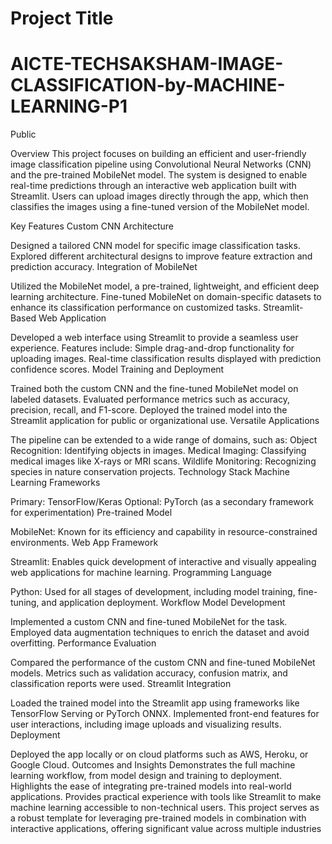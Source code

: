 
# Project Title
# AICTE-TECHSAKSHAM-IMAGE-CLASSIFICATION-by-MACHINE-LEARNING-P1
Public


Overview
This project focuses on building an efficient and user-friendly image classification pipeline using Convolutional Neural Networks (CNN) and the pre-trained MobileNet model. The system is designed to enable real-time predictions through an interactive web application built with Streamlit. Users can upload images directly through the app, which then classifies the images using a fine-tuned version of the MobileNet model.

Key Features
Custom CNN Architecture

Designed a tailored CNN model for specific image classification tasks.
Explored different architectural designs to improve feature extraction and prediction accuracy.
Integration of MobileNet

Utilized the MobileNet model, a pre-trained, lightweight, and efficient deep learning architecture.
Fine-tuned MobileNet on domain-specific datasets to enhance its classification performance on customized tasks.
Streamlit-Based Web Application

Developed a web interface using Streamlit to provide a seamless user experience.
Features include:
Simple drag-and-drop functionality for uploading images.
Real-time classification results displayed with prediction confidence scores.
Model Training and Deployment

Trained both the custom CNN and the fine-tuned MobileNet model on labeled datasets.
Evaluated performance metrics such as accuracy, precision, recall, and F1-score.
Deployed the trained model into the Streamlit application for public or organizational use.
Versatile Applications

The pipeline can be extended to a wide range of domains, such as:
Object Recognition: Identifying objects in images.
Medical Imaging: Classifying medical images like X-rays or MRI scans.
Wildlife Monitoring: Recognizing species in nature conservation projects.
Technology Stack
Machine Learning Frameworks

Primary: TensorFlow/Keras
Optional: PyTorch (as a secondary framework for experimentation)
Pre-trained Model

MobileNet: Known for its efficiency and capability in resource-constrained environments.
Web App Framework

Streamlit: Enables quick development of interactive and visually appealing web applications for machine learning.
Programming Language

Python: Used for all stages of development, including model training, fine-tuning, and application deployment.
Workflow
Model Development

Implemented a custom CNN and fine-tuned MobileNet for the task.
Employed data augmentation techniques to enrich the dataset and avoid overfitting.
Performance Evaluation

Compared the performance of the custom CNN and fine-tuned MobileNet models.
Metrics such as validation accuracy, confusion matrix, and classification reports were used.
Streamlit Integration

Loaded the trained model into the Streamlit app using frameworks like TensorFlow Serving or PyTorch ONNX.
Implemented front-end features for user interactions, including image uploads and visualizing results.
Deployment

Deployed the app locally or on cloud platforms such as AWS, Heroku, or Google Cloud.
Outcomes and Insights
Demonstrates the full machine learning workflow, from model design and training to deployment.
Highlights the ease of integrating pre-trained models into real-world applications.
Provides practical experience with tools like Streamlit to make machine learning accessible to non-technical users.
This project serves as a robust template for leveraging pre-trained models in combination with interactive applications, offering significant value across multiple industries
